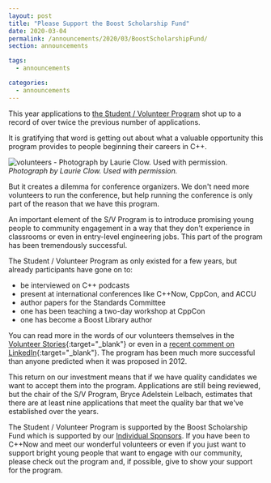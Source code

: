 ```yaml
---
layout: post
title: "Please Support the Boost Scholarship Fund"
date: 2020-03-04
permalink: /announcements/2020/03/BoostScholarshipFund/
section: announcements

tags:
  - announcements

categories:
  - announcements
---
```


This year applications to [the Student / Volunteer Program](/about/volunteer_program/) shot up to a record of over twice the previous number of applications.

It is gratifying that word is getting out about what a valuable opportunity this program provides to people beginning their careers in C++.

![volunteers - Photograph by Laurie Clow. Used with permission.](/assets/img/volunteers/volunteers2017.jpeg "volunteers - Photograph by Laurie Clow. Used with permission.")
<br>
*Photograph by Laurie Clow. Used with permission.*

But it creates a dilemma for conference organizers. We don't need more volunteers to run the conference, but help running the conference is only part of the reason that we have this program.

An important element of the S/V Program is to introduce promising young people to community engagement in a way that they don't experience in classrooms or even in entry-level engineering jobs. This part of the program has been tremendously successful.

The Student / Volunteer Program as only existed for a few years, but already participants have gone on to:
* be interviewed on C++ podcasts
* present at international conferences like C++Now, CppCon, and ACCU
* author papers for the Standards Committee
* one has been teaching a two-day workshop at CppCon
* one has become a Boost Library author

You can read more in the words of our volunteers themselves in the [Volunteer Stories](/about/volunteer_program#volunteer_stories){:target="_blank"} or even in a [recent comment on LinkedIn](https://www.linkedin.com/feed/update/urn:li:ugcPost:6638891260935577600?commentUrn=urn%3Ali%3Acomment%3A%28ugcPost%3A6638891260935577600%2C6639268108131545088%29){:target="_blank"}. The program has been much more successful than anyone predicted when it was proposed in 2012.

This return on our investment means that if we have quality candidates we want to accept them into the program. Applications are still being reviewed, but the chair of the S/V Program, Bryce Adelstein Lelbach, estimates that there are at least nine applications that meet the quality bar that we've established over the years.

The Student / Volunteer Program is supported by the Boost Scholarship Fund which is supported by our [Individual Sponsors](/about/individual_sponsors/). If you have been to C++Now and meet our wonderful volunteers or even if you just want to support bright young people that want to engage with our community, please check out the program and, if possible, give to show your support for the program.




